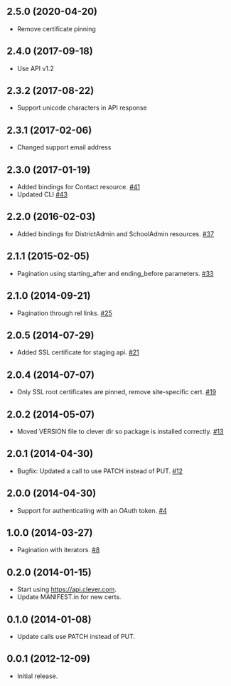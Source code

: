 ## 2.5.0 (2020-04-20)
 * Remove certificate pinning

## 2.4.0 (2017-09-18)
 * Use API v1.2

## 2.3.2 (2017-08-22)
 * Support unicode characters in API response

## 2.3.1 (2017-02-06)
 * Changed support email address

## 2.3.0 (2017-01-19)
 * Added bindings for Contact resource. [#41](https://github.com/Clever/clever-python/pull/41)
 * Updated CLI [#43](https://github.com/Clever/clever-python/pull/43)

## 2.2.0 (2016-02-03)
 * Added bindings for DistrictAdmin and SchoolAdmin resources. [#37](https://github.com/Clever/clever-python/pull/37)

## 2.1.1 (2015-02-05)
 * Pagination using starting_after and ending_before parameters. [#33](https://github.com/Clever/clever-python/pull/33)

## 2.1.0 (2014-09-21)
 * Pagination through rel links. [#25](https://github.com/Clever/clever-python/pull/25)

## 2.0.5 (2014-07-29)
 * Added SSL certificate for staging api. [#21](https://github.com/Clever/clever-python/pull/21)

## 2.0.4 (2014-07-07)
 * Only SSL root certificates are pinned, remove site-specific cert. [#19](https://github.com/Clever/clever-python/pull/19)

## 2.0.2 (2014-05-07)
 * Moved VERSION file to clever dir so package is installed correctly. [#13](https://github.com/Clever/clever-python/pull/13)

## 2.0.1 (2014-04-30)
 * Bugfix: Updated a call to use PATCH instead of PUT. [#12](https://github.com/Clever/clever-python/pull/12)

## 2.0.0 (2014-04-30)
 * Support for authenticating with an OAuth token. [#4](https://github.com/Clever/clever-python/pull/4)

## 1.0.0 (2014-03-27)
 * Pagination with iterators. [#8](https://github.com/Clever/clever-python/pull/4)

## 0.2.0 (2014-01-15)
 * Start using https://api.clever.com.
 * Update MANIFEST.in for new certs.

## 0.1.0 (2014-01-08)
 * Update calls use PATCH instead of PUT.

## 0.0.1 (2012-12-09)
 * Initial release.
